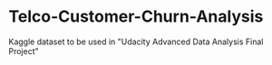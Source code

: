 # Telco-Customer-Churn-Analysis
Kaggle dataset to be used in "Udacity Advanced Data Analysis Final Project"
